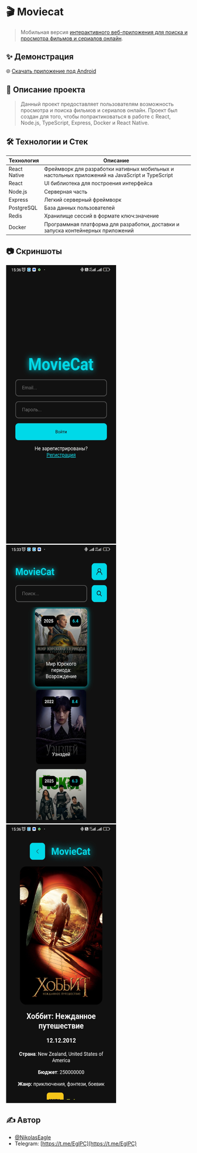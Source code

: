 # 🎬 Moviecat

> Мобильная версия [интерактивного веб-приложения для поиска и просмотра фильмов и сериалов онлайн](https://moviecat.eagle.dev.stack.fvds.ru/).

## ✨ Демонстрация

🌐 [Скачать приложение под Android](https://github.com/NikolasEagle/moviecat-android/releases/download/1.1.0/Moviecat_v1.1.0.apk)

## 📖 Описание проекта

> Данный проект предоставляет пользователям возможность просмотра и поиска фильмов и сериалов онлайн. Проект был создан для того, чтобы попрактиковаться в работе с React, Node.js, TypeScript, Express, Docker и React Native.

## 🛠️ Технологии и Стек

| Технология   | Описание                                                                                       |
| ------------ | ---------------------------------------------------------------------------------------------- |
| React Native | Фреймворк для разработки нативных мобильных и настольных приложений на JavaScript и TypeScript |
| React        | UI библиотека для построения интерфейса                                                        |
| Node.js      | Серверная часть                                                                                |
| Express      | Легкий серверный фреймворк                                                                     |
| PostgreSQL   | База данных пользователей                                                                      |
| Redis        | Хранилище сессий в формате ключ:значение                                                       |
| Docker       | Программная платформа для разработки, доставки и запуска контейнерных приложений               |

## 📷 Скриншоты

<img alt="Страница авторизации" src="docs/assets/images/auth.jpg" width="300" height="760">
<img alt="Главная страница" src="docs/assets/images/home.jpg" width="300" height="760">
<img alt="Страница фильма" src="docs/assets/images/movie.jpg" width="300" height="760">

## ✍️ Автор

- [@NikolasEagle](https://github.com/NikolasEagle)
- Telegram: [https://t.me/EglPC](https://t.me/EglPC)
